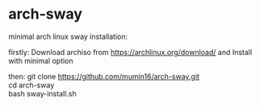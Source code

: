 # arch-sway
minimal arch linux sway installation:

firstly:
Download archiso from https://archlinux.org/download/ and Install with minimal option

then:
git clone https://github.com/mumin16/arch-sway.git <br />
cd arch-sway  <br />
bash sway-install.sh

